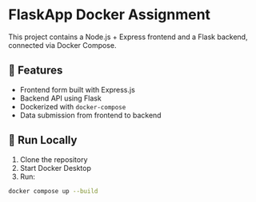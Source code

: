 # FlaskApp Docker Assignment

This project contains a Node.js + Express frontend and a Flask backend, connected via Docker Compose.

## 🧩 Features

- Frontend form built with Express.js
- Backend API using Flask
- Dockerized with `docker-compose`
- Data submission from frontend to backend

## 🚀 Run Locally

1. Clone the repository
2. Start Docker Desktop
3. Run:

```bash
docker compose up --build
